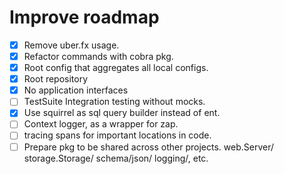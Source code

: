 # Improve roadmap

- [x] Remove uber.fx usage.
- [x] Refactor commands with cobra pkg.
- [x] Root config that aggregates all local configs.
- [x] Root repository
- [x] No application interfaces
- [ ] TestSuite Integration testing without mocks. 
- [x] Use squirrel as sql query builder instead of ent.
- [ ] Context logger, as a wrapper for zap.
- [ ] tracing spans for important locations in code.
- [ ] Prepare pkg to be shared across other projects. web.Server/ storage.Storage/ schema/json/ logging/, etc.